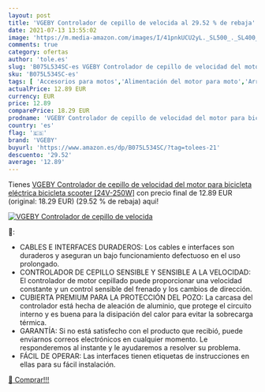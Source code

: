 ```yaml
---
layout: post
title: 'VGEBY Controlador de cepillo de velocida al 29.52 % de rebaja'
date: 2021-07-13 13:55:02
image: 'https://m.media-amazon.com/images/I/41pnkUCU2yL._SL500_._SL400_.jpg'
comments: true
category: ofertas
author: 'tole.es'
slug: 'B075L534SC-es VGEBY Controlador de cepillo de velocidad del motor para...'
sku: 'B075L534SC-es'
tags: [ 'Accesorios para motos','Alimentación del motor para moto','Arranque para moto','Cargadores de batería para patinetes','Ciclismo','Coche y moto','Componentes y repuestos para bicicletas','Deportes y aire libre','Motores y piezas para moto','Motos, accesorios y piezas','Movilidad urbana','Patinetes y equipación','Piezas de patinetes','Ropa y equipo para deportes','bicicleta','vgeby', ]
actualPrice: 12.89 EUR
currency: EUR
price: 12.89
comparePrice: 18.29 EUR
prodname: 'VGEBY Controlador de cepillo de velocidad del motor para bicicleta eléctrica  bicicleta  scooter [24V-250W]'
country: 'es'
flag: '🇪🇸'
brand: 'VGEBY'
buyurl: 'https://www.amazon.es/dp/B075L534SC/?tag=tolees-21'
descuento: '29.52'
average: '12.89'
---
```


Tienes [VGEBY Controlador de cepillo de velocidad del motor para bicicleta eléctrica  bicicleta  scooter [24V-250W]](https://www.amazon.es/dp/B075L534SC/?tag=tolees-21) con precio final de  12.89 EUR (original: 18.29 EUR) (29.52 %  de rebaja) aqui!

[![VGEBY Controlador de cepillo de velocida](https://m.media-amazon.com/images/I/41pnkUCU2yL._SL500_._SL400_.jpg)](https://www.amazon.es/dp/B075L534SC/?tag=tolees-21)

🔎:

- CABLES E INTERFACES DURADEROS: Los cables e interfaces son duraderos y aseguran un bajo funcionamiento defectuoso en el uso prolongado.
- CONTROLADOR DE CEPILLO SENSIBLE Y SENSIBLE A LA VELOCIDAD: El controlador de motor cepillado puede proporcionar una velocidad constante y un control sensible del frenado y los cambios de dirección.
- CUBIERTA PREMIUM PARA LA PROTECCIÓN DEL POZO: La carcasa del controlador está hecha de aleación de aluminio, que protege el circuito interno y es buena para la disipación del calor para evitar la sobrecarga térmica.
- GARANTÍA: Si no está satisfecho con el producto que recibió, puede enviarnos correos electrónicos en cualquier momento. Le responderemos al instante y le ayudaremos a resolver su problema.
- FÁCIL DE OPERAR: Las interfaces tienen etiquetas de instrucciones en ellas para su fácil instalación.

[🛒 Comprar!!!](https://www.amazon.es/dp/B075L534SC/?tag=tolees-21)
